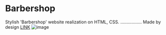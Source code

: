 # Barbershop
Stylish 'Barbershop' website realization on HTML, CSS. ................. Made by design  <a href="https://www.figma.com/file/KvsCxwFjYtoPsotMJWJ1ul/Barbershop-EN-(Copy)?t=AGUeJYhZ2Slglz70-0">LINK</a>
![image](https://user-images.githubusercontent.com/102797527/223519026-4d98b01f-c293-4262-886e-34a0a77780a9.png)

